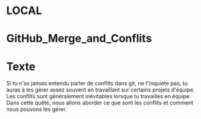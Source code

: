 # LOCAL

# GitHub_Merge_and_Conflits

# Texte
Si tu n'as jamais entendu parler de conflits dans git, ne t'inquiète pas, tu auras à les gérer assez souvent en travaillant sur certains projets d'équipe.
Les conflits sont généralement inévitables lorsque tu travailles en équipe.
Dans cette quête, nous allons aborder ce que sont les conflits et comment nous pouvons les gérer.
